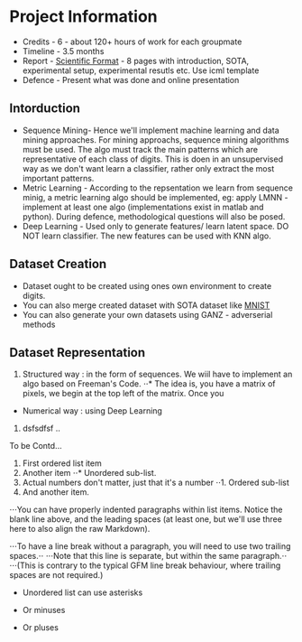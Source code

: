 Project Information 
===================

- Credits - 6 - about 120+ hours of work for each groupmate
- Timeline - 3.5 months 
- Report - [Scientific Format](https://2017.icml.cc/Conferences/2017/StyleAuthorInstructions) - 8 pages with introduction, SOTA, experimental setup, experimental resutls etc. Use icml template
- Defence - Present what was done and online presentation

Intorduction
------------

- Sequence Mining- Hence we'll implement machine learning and data mining approaches. For mining approachs, sequence mining algorithms 
must be used. The algo must track the main patterns which are representative of each class of digits. This is doen in an unsupervised way as we don't want learn a classifier, rather only extract the most important patterns. 
- Metric Learning - According to the repsentation we learn from sequence minig, a metric learning algo should be implemented, eg: apply LMNN - implement at least one algo (implementations exist in matlab and python). During defence, methodological questions will also be posed.  
- Deep Learning - Used only to generate features/ learn latent space. DO NOT learn classifier. The new features can be used with KNN algo.


Dataset Creation 
----------------

- Dataset ought to be created using ones own environment to create digits. 
- You can also merge created dataset with SOTA dataset like [MNIST](http://yann.lecun.com/exdb/mnist/)
- You can also generate your own datasets using GANZ - adverserial methods


Dataset Representation
----------------------
1. Structured way : in the form of sequences. We wiil have to implement an algo based on Freeman's Code. 
⋅⋅*  The idea is, you have a matrix of pixels, we begin at the top left of the matrix. Once you 
- Numerical way : using Deep Learning

1. dsfsdfsf
..

To be Contd...

1. First ordered list item
2. Another item
⋅⋅* Unordered sub-list. 
1. Actual numbers don't matter, just that it's a number
⋅⋅1. Ordered sub-list
4. And another item.

⋅⋅⋅You can have properly indented paragraphs within list items. Notice the blank line above, and the leading spaces (at least one, but we'll use three here to also align the raw Markdown).

⋅⋅⋅To have a line break without a paragraph, you will need to use two trailing spaces.⋅⋅
⋅⋅⋅Note that this line is separate, but within the same paragraph.⋅⋅
⋅⋅⋅(This is contrary to the typical GFM line break behaviour, where trailing spaces are not required.)

* Unordered list can use asterisks
- Or minuses
+ Or pluses
